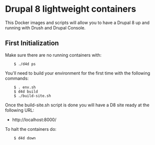 # Drupal 8 lightweight containers

This Docker images and scripts will allow you to have a Drupal 8 up and running with Drush and Drupal Console.

## First Initialization

Make sure there are no running containers with:

        $ ./d4d ps

You'll need to build your environment for the first time with the following commands:

        $ . env.sh
        $ d4d build
        $ ./build-site.sh

Once the build-site.sh script is done you will have a D8 site ready at the following URL:

*  http://localhost:8000/

To halt the containers do:

        $ d4d down


